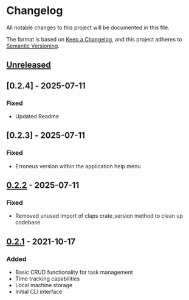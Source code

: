 # Changelog

All notable changes to this project will be documented in this file.

The format is based on [Keep a Changelog](https://keepachangelog.com/en/1.0.0/),
and this project adheres to [Semantic Versioning](https://semver.org/spec/v2.0.0.html).

## [Unreleased]

## [0.2.4] - 2025-07-11
### Fixed
- Updated Readme


## [0.2.3] - 2025-07-11
### Fixed
- Erroneus version within the application help menu

## [0.2.2] - 2025-07-11

### Fixed
- Removed unused import of claps crate_version method to clean up codebase

## [0.2.1] - 2021-10-17

### Added
- Basic CRUD functionality for task management
- Time tracking capabilities
- Local machine storage
- Initial CLI interface

[Unreleased]: https://github.com/nnashwin/taskmao/compare/v0.2.2...HEAD
[0.2.2]: https://github.com/nnashwin/taskmao/compare/v0.2.1...v0.2.2
[0.2.1]: https://github.com/nnashwin/taskmao/releases/tag/v0.2.1

